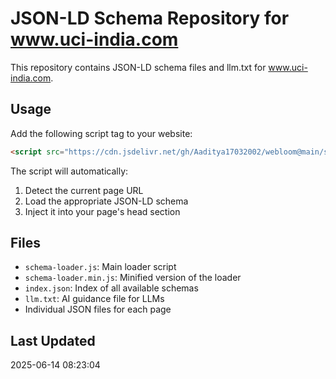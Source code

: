 # JSON-LD Schema Repository for www.uci-india.com

This repository contains JSON-LD schema files and llm.txt for www.uci-india.com.

## Usage

Add the following script tag to your website:

```html
<script src="https://cdn.jsdelivr.net/gh/Aaditya17032002/webloom@main/schema_repo/www_uci-india_com/schema-loader.js"></script>
```

The script will automatically:
1. Detect the current page URL
2. Load the appropriate JSON-LD schema
3. Inject it into your page's head section

## Files

- `schema-loader.js`: Main loader script
- `schema-loader.min.js`: Minified version of the loader
- `index.json`: Index of all available schemas
- `llm.txt`: AI guidance file for LLMs
- Individual JSON files for each page

## Last Updated

2025-06-14 08:23:04
